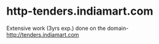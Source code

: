# http-tenders.indiamart.com
Extensive work (3yrs exp.) done on the domain- http://tenders.indiamart.com
